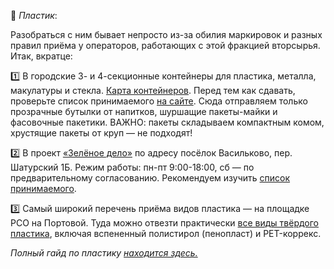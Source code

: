 🍼 *Пластик*:

Разобраться с ним бывает непросто из-за обилия маркировок и разных правил приёма у операторов, работающих с этой фракцией вторсырья. Итак, вкратце:

1️⃣ В городские 3- и 4-секционные контейнеры для пластика, металла, макулатуры и стекла. [Карта контейнеров](https://new.esoo39.ru/%d1%80%d1%81%d0%be/).
Перед тем как сдавать, проверьте список принимаемого [на сайте](https://new.esoo39.ru/рсо). Сюда отправляем только прозрачные бутылки от напитков, шуршащие пакеты-майки и фасовочные пакетики. ВАЖНО: пакеты складываем компактным комом, хрустящие пакеты от круп — не подходят!

2️⃣ В проект [«Зелёное дело»](https://про.зеленоедело.рф) по адресу посёлок Васильково, пер. Шатурский 1Б. Режим работы: пн-пт 9:00-18:00, сб — по предварительному согласованию. Рекомендуем изучить [список принимаемого](https://xn--n1abd.xn--d1abaabh3aeoke.xn--p1ai/recycle/plastic/).

3️⃣ Самый широкий перечень приёма видов пластика — на площадке РСО на Портовой. Туда можно отвезти практически [все виды твёрдого пластика](https://ecoklgd.notion.site/066a2f98607e4d378d23dbcc5bae64ff?source=copy_link), включая вспененный полистирол \(пенопласт\) и PET-коррекс.

*Полный гайд по пластику [находится здесь.](https://ecoklgd.notion.site/519e693dd17b4239af3123843471d007?pvs=4)*
